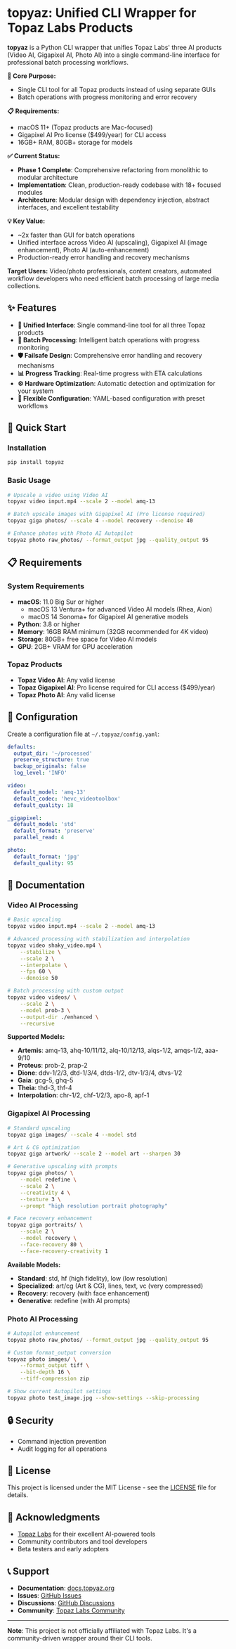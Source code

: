 # topyaz: Unified CLI Wrapper for Topaz Labs Products

**topyaz** is a Python CLI wrapper that unifies Topaz Labs' three AI products (Video AI, Gigapixel AI, Photo AI) into a single command-line interface for professional batch processing workflows.

**🎯 Core Purpose:**

- Single CLI tool for all Topaz products instead of using separate GUIs
- Batch operations with progress monitoring and error recovery

**📋 Requirements:**

- macOS 11+ (Topaz products are Mac-focused)
- Gigapixel AI Pro license ($499/year) for CLI access
- 16GB+ RAM, 80GB+ storage for models

**✅ Current Status:**

- **Phase 1 Complete**: Comprehensive refactoring from monolithic to modular architecture
- **Implementation**: Clean, production-ready codebase with 18+ focused modules
- **Architecture**: Modular design with dependency injection, abstract interfaces, and excellent testability

**💡 Key Value:**

- ~2x faster than GUI for batch operations
- Unified interface across Video AI (upscaling), Gigapixel AI (image enhancement), Photo AI (auto-enhancement)
- Production-ready error handling and recovery mechanisms

**Target Users:** Video/photo professionals, content creators, automated workflow developers who need efficient batch processing of large media collections.

## ✨ Features

- **🎯 Unified Interface**: Single command-line tool for all three Topaz products
- **🔄 Batch Processing**: Intelligent batch operations with progress monitoring
- **🛡️ Failsafe Design**: Comprehensive error handling and recovery mechanisms
- **📊 Progress Tracking**: Real-time progress with ETA calculations
- **⚙️ Hardware Optimization**: Automatic detection and optimization for your system
- **🔧 Flexible Configuration**: YAML-based configuration with preset workflows

## 🚀 Quick Start

### Installation

```bash
pip install topyaz
```

### Basic Usage

```bash
# Upscale a video using Video AI
topyaz video input.mp4 --scale 2 --model amq-13

# Batch upscale images with Gigapixel AI (Pro license required)
topyaz giga photos/ --scale 4 --model recovery --denoise 40

# Enhance photos with Photo AI Autopilot
topyaz photo raw_photos/ --format_output jpg --quality_output 95
```

## 📋 Requirements

### System Requirements

- **macOS**: 11.0 Big Sur or higher
  - macOS 13 Ventura+ for advanced Video AI models (Rhea, Aion)
  - macOS 14 Sonoma+ for Gigapixel AI generative models
- **Python**: 3.8 or higher
- **Memory**: 16GB RAM minimum (32GB recommended for 4K video)
- **Storage**: 80GB+ free space for Video AI models
- **GPU**: 2GB+ VRAM for GPU acceleration

### Topaz Products

- **Topaz Video AI**: Any valid license
- **Topaz Gigapixel AI**: Pro license required for CLI access ($499/year)
- **Topaz Photo AI**: Any valid license

## 🔧 Configuration

Create a configuration file at `~/.topyaz/config.yaml`:

```yaml
defaults:
  output_dir: '~/processed'
  preserve_structure: true
  backup_originals: false
  log_level: 'INFO'

video:
  default_model: 'amq-13'
  default_codec: 'hevc_videotoolbox'
  default_quality: 18

_gigapixel:
  default_model: 'std'
  default_format: 'preserve'
  parallel_read: 4

photo:
  default_format: 'jpg'
  default_quality: 95
```

## 📖 Documentation

### Video AI Processing

```bash
# Basic upscaling
topyaz video input.mp4 --scale 2 --model amq-13

# Advanced processing with stabilization and interpolation
topyaz video shaky_video.mp4 \
    --stabilize \
    --scale 2 \
    --interpolate \
    --fps 60 \
    --denoise 50

# Batch processing with custom output
topyaz video videos/ \
    --scale 2 \
    --model prob-3 \
    --output-dir ./enhanced \
    --recursive
```

**Supported Models:**

- **Artemis**: amq-13, ahq-10/11/12, alq-10/12/13, alqs-1/2, amqs-1/2, aaa-9/10
- **Proteus**: prob-2, prap-2
- **Dione**: ddv-1/2/3, dtd-1/3/4, dtds-1/2, dtv-1/3/4, dtvs-1/2
- **Gaia**: gcg-5, ghq-5
- **Theia**: thd-3, thf-4
- **Interpolation**: chr-1/2, chf-1/2/3, apo-8, apf-1

### Gigapixel AI Processing

```bash
# Standard upscaling
topyaz giga images/ --scale 4 --model std

# Art & CG optimization
topyaz giga artwork/ --scale 2 --model art --sharpen 30

# Generative upscaling with prompts
topyaz giga photos/ \
    --model redefine \
    --scale 2 \
    --creativity 4 \
    --texture 3 \
    --prompt "high resolution portrait photography"

# Face recovery enhancement
topyaz giga portraits/ \
    --scale 2 \
    --model recovery \
    --face-recovery 80 \
    --face-recovery-creativity 1
```

**Available Models:**

- **Standard**: std, hf (high fidelity), low (low resolution)
- **Specialized**: art/cg (Art & CG), lines, text, vc (very compressed)
- **Recovery**: recovery (with face enhancement)
- **Generative**: redefine (with AI prompts)

### Photo AI Processing

```bash
# Autopilot enhancement
topyaz photo raw_photos/ --format_output jpg --quality_output 95

# Custom format_output conversion
topyaz photo images/ \
    --format_output tiff \
    --bit-depth 16 \
    --tiff-compression zip

# Show current Autopilot settings
topyaz photo test_image.jpg --show-settings --skip-processing
```

## 🔒 Security

- Command injection prevention
- Audit logging for all operations

## 📄 License

This project is licensed under the MIT License - see the [LICENSE](LICENSE) file for details.

## 🙏 Acknowledgments

- [Topaz Labs](https://www.topazlabs.com/) for their excellent AI-powered tools
- Community contributors and tool developers
- Beta testers and early adopters

## 📞 Support

- **Documentation**: [docs.topyaz.org](https://docs.topyaz.org)
- **Issues**: [GitHub Issues](https://github.com/username/topyaz/issues)
- **Discussions**: [GitHub Discussions](https://github.com/username/topyaz/discussions)
- **Community**: [Topaz Labs Community](https://community.topazlabs.com/)

---

**Note**: This project is not officially affiliated with Topaz Labs. It's a community-driven wrapper around their CLI tools.
